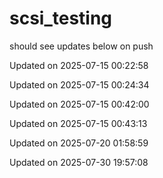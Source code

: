 # scsi_testing
should see updates below on push

Updated on 2025-07-15 00:22:58

Updated on 2025-07-15 00:24:34

Updated on 2025-07-15 00:42:00

Updated on 2025-07-15 00:43:13

Updated on 2025-07-20 01:58:59

Updated on 2025-07-30 19:57:08
